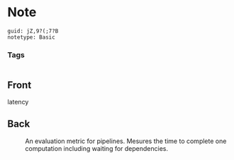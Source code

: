 # Note
```
guid: jZ,9?(;7?B
notetype: Basic
```

### Tags
```
```

## Front
<dt>latency</dt>

## Back
<dd>An evaluation metric for pipelines. Mesures the time to complete one computation including waiting for dependencies.</dd>
